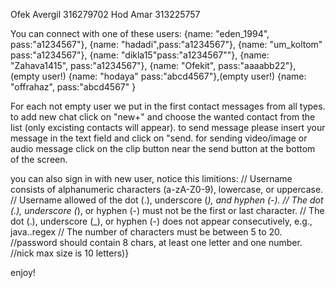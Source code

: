 Ofek Avergil 316279702
Hod Amar 313225757

You can connect with one of these users:
    {name: "eden_1994", pass:"a1234567"},
    {name: "hadadi",pass:"a1234567"},
    {name: "um_koltom" pass:"a1234567"},
    {name: "dikla15"pass:"a1234567""},
    {name: "Zahava1415", pass:"a1234567"},
    {name: "Ofekit", pass:"aaaabb22"}, (empty user!)
    {name: "hodaya" pass:"abcd4567"},(empty user!)
    {name: "offrahaz", pass:"abcd4567" }

For each not empty user we put in the first contact messages from all types.
to add new chat click on "new+" and choose the wanted contact from the list (only excisting contacts will appear).
to send message please insert your message in the text field and click on "send.
for sending video/image or audio message click on the clip button near the send button at the bottom of the screen.

you can also sign in with new user, notice this limitions:
// Username consists of alphanumeric characters (a-zA-Z0-9), lowercase, or uppercase.
// Username allowed of the dot (.), underscore (_), and hyphen (-).
// The dot (.), underscore (_), or hyphen (-) must not be the first or last character.
// The dot (.), underscore (_), or hyphen (-) does not appear consecutively, e.g., java..regex
// The number of characters must be between 5 to 20.
//password should contain 8 chars, at least one letter and one number.
//nick max size is 10 letters)}

enjoy!